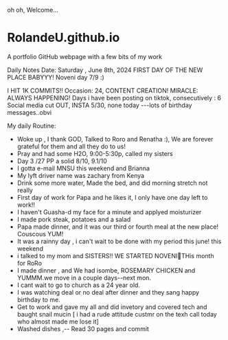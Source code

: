  oh oh, Welcome...
# RolandeU.github.io
A portfolio GitHub webpage with a few bits of my work

Daily Notes
Date: Saturday , June 8th, 2024
FIRST DAY OF THE NEW PLACE BABYYY!
Noveni day 7/9 :)

I HIT 1K COMMITS!!
Occasion: 24, CONTENT CREATION!
MIRACLE: ALWAYS HAPPENING!
Days i have been posting on tiktok, consecutively : 6
Social media cut OUT, INSTA 5/30, none today ---lots of birthday messages..obvi 

My daily Routine:
- Woke up , I thank GOD, Talked to Roro and Renatha :), We are forever grateful for them and all they do to us!
- Pray and had some H2O, 9:00-5:30p, called my sisters 
- Day 3 /27 PP a solid 8/10, 9.1/10
- I gotta e-mail MNSU this weekend and Brianna
- My lyft driver name was zachary from Kenya
- Drink some more water, Made the bed, and did morning stretch not really
- First day of work for Papa and he likes it, I only have one day left to work!!
- I haven't Guasha-d my face for a minute and applyed moisturizer
- I made pork steak, potatoes and a salad
- Papa made dinner, and it was our third or fourth  meal at the new place! Couscous YUM!
- It was a rainny day , i can't wait to be done with my period this june! this weekend 
- i talked to my mom and SISTERS!! WE STARTED NOVENI🥹THis month for RoRo
- I made dinner , and We had isombe, ROSEMARY CHICKEN and YUMMM.we move in a couple days--next mon.
- I cant wait to go to church as a 24 year old.
- I was watching deal or no deal after dinner and they sang happy birthday to me.
- Get to work and gave my all and did invetory and covered tech and baught snail mucin
[ i had a rude attitude custmr on the texh call today who almost made me lose it]
- Washed dishes ,-- Read 30 pages and commit


